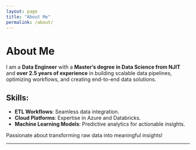 ```yaml
---
layout: page
title: "About Me"
permalink: /about/
---
```


# About Me

I am a **Data Engineer** with a **Master’s degree in Data Science from NJIT** and **over 2.5 years of experience** in building scalable data pipelines, optimizing workflows, and creating end-to-end data solutions.

## Skills:
- **ETL Workflows**: Seamless data integration.
- **Cloud Platforms**: Expertise in Azure and Databricks.
- **Machine Learning Models**: Predictive analytics for actionable insights.

Passionate about transforming raw data into meaningful insights!

---
